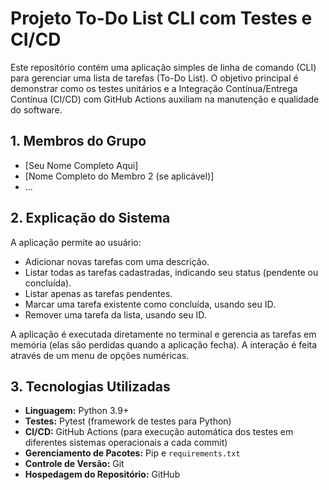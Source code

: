 # Projeto To-Do List CLI com Testes e CI/CD

Este repositório contém uma aplicação simples de linha de comando (CLI) para gerenciar uma lista de tarefas (To-Do List). O objetivo principal é demonstrar como os testes unitários e a Integração Contínua/Entrega Contínua (CI/CD) com GitHub Actions auxiliam na manutenção e qualidade do software.

## 1. Membros do Grupo

* [Seu Nome Completo Aqui]
* [Nome Completo do Membro 2 (se aplicável)]
* ...

## 2. Explicação do Sistema

A aplicação permite ao usuário:

* Adicionar novas tarefas com uma descrição.
* Listar todas as tarefas cadastradas, indicando seu status (pendente ou concluída).
* Listar apenas as tarefas pendentes.
* Marcar uma tarefa existente como concluída, usando seu ID.
* Remover uma tarefa da lista, usando seu ID.

A aplicação é executada diretamente no terminal e gerencia as tarefas em memória (elas são perdidas quando a aplicação fecha). A interação é feita através de um menu de opções numéricas.

## 3. Tecnologias Utilizadas

* **Linguagem:** Python 3.9+
* **Testes:** Pytest (framework de testes para Python)
* **CI/CD:** GitHub Actions (para execução automática dos testes em diferentes sistemas operacionais a cada commit)
* **Gerenciamento de Pacotes:** Pip e `requirements.txt`
* **Controle de Versão:** Git
* **Hospedagem do Repositório:** GitHub